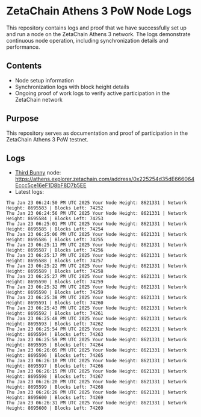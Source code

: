 # ZetaChain Athens 3 PoW Node Logs
This repository contains logs and proof that we have successfully set up and run a node on the ZetaChain Athens 3 network. The logs demonstrate continuous node operation, including synchronization details and performance.

## Contents
- Node setup information
- Synchronization logs with block height details
- Ongoing proof of work logs to verify active participation in the ZetaChain network

## Purpose
This repository serves as documentation and proof of participation in the ZetaChain Athens 3 PoW testnet.

## Logs

- [Third Bunny](https://thirdbunny.xyz/) node: https://athens.explorer.zetachain.com/address/0x225254d35dE666064Eccc5ce16eF1D8bF8D7b5EE
- Latest logs:
```
Thu Jan 23 06:24:50 PM UTC 2025 Your Node Height: 8621331 | Network Height: 8695583 | Blocks Left: 74252
Thu Jan 23 06:24:56 PM UTC 2025 Your Node Height: 8621331 | Network Height: 8695584 | Blocks Left: 74253
Thu Jan 23 06:25:01 PM UTC 2025 Your Node Height: 8621331 | Network Height: 8695585 | Blocks Left: 74254
Thu Jan 23 06:25:06 PM UTC 2025 Your Node Height: 8621331 | Network Height: 8695586 | Blocks Left: 74255
Thu Jan 23 06:25:11 PM UTC 2025 Your Node Height: 8621331 | Network Height: 8695587 | Blocks Left: 74256
Thu Jan 23 06:25:17 PM UTC 2025 Your Node Height: 8621331 | Network Height: 8695588 | Blocks Left: 74257
Thu Jan 23 06:25:22 PM UTC 2025 Your Node Height: 8621331 | Network Height: 8695589 | Blocks Left: 74258
Thu Jan 23 06:25:27 PM UTC 2025 Your Node Height: 8621331 | Network Height: 8695590 | Blocks Left: 74259
Thu Jan 23 06:25:32 PM UTC 2025 Your Node Height: 8621331 | Network Height: 8695590 | Blocks Left: 74259
Thu Jan 23 06:25:38 PM UTC 2025 Your Node Height: 8621331 | Network Height: 8695591 | Blocks Left: 74260
Thu Jan 23 06:25:43 PM UTC 2025 Your Node Height: 8621331 | Network Height: 8695592 | Blocks Left: 74261
Thu Jan 23 06:25:48 PM UTC 2025 Your Node Height: 8621331 | Network Height: 8695593 | Blocks Left: 74262
Thu Jan 23 06:25:54 PM UTC 2025 Your Node Height: 8621331 | Network Height: 8695594 | Blocks Left: 74263
Thu Jan 23 06:25:59 PM UTC 2025 Your Node Height: 8621331 | Network Height: 8695595 | Blocks Left: 74264
Thu Jan 23 06:26:05 PM UTC 2025 Your Node Height: 8621331 | Network Height: 8695596 | Blocks Left: 74265
Thu Jan 23 06:26:10 PM UTC 2025 Your Node Height: 8621331 | Network Height: 8695597 | Blocks Left: 74266
Thu Jan 23 06:26:15 PM UTC 2025 Your Node Height: 8621331 | Network Height: 8695598 | Blocks Left: 74267
Thu Jan 23 06:26:20 PM UTC 2025 Your Node Height: 8621331 | Network Height: 8695599 | Blocks Left: 74268
Thu Jan 23 06:26:26 PM UTC 2025 Your Node Height: 8621331 | Network Height: 8695600 | Blocks Left: 74269
Thu Jan 23 06:26:31 PM UTC 2025 Your Node Height: 8621331 | Network Height: 8695600 | Blocks Left: 74269
```
